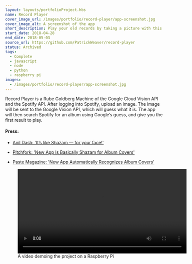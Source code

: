 ```yaml
---
layout: layouts/portfolioProject.hbs
name: Record Player
cover_image_url: /images/portfolio/record-player/app-screenshot.jpg
cover_image_alt: A screenshot of the app
short_description: Play your old records by taking a picture with this computer vision enabled record player that streams from Spotify.
start_date: 2018-04-28
end_date: 2018-05-03
source_url: https://github.com/PatrickWeaver/record-player
status: Archived
tags:
  - Complete
  - javascript
  - node
  - python
  - raspberry pi
images:
  - /images/portfolio/record-player/app-screenshot.jpg
---
```


<script>
  const hash = location.hash;
  if (hash.includes('glitch-redirect')) {
    setTimeout(() => document.getElementById('alert').style.display = 'flex', 500);
  } else {
    console.log('no', hash);
  }
</script>

<div id="alert" style="display: none; position: absolute; top: 0; bottom: 0; left: 0; right: 0; background-color: rgba(120, 120, 128, 0.4); justify-content: center; padding: 1rem;">
<div style="border: 4px solid #222; background: url(/images/portfolio/record-player/music-background.png); margin: 3rem auto; border-radius: 10px; max-width: 700px; display: inline-block; position: relative; overflow: scroll;">
  <button id="close-x" style="position: absolute; top: 20px; right: 20px; font-size: 20px; border: none; background-color: rgba(255, 255, 255, 0.95); padding: 5px; border-radius: 3px; min-width: 30px; cursor: pointer;" onclick="(() => document.getElementById('alert').style.display = 'none')()">X</button>
  <div style="margin: 4rem 2rem 2rem; padding: 2rem; background-color: rgba(255, 255, 255, 0.95);">

  <h2 style="line-height: 2rem;">Record Player is now closed</h2>
  
  <p>Record Player was designed and hosted on Glitch.com from its first day in 2018, until July 2025. Glitch.com closed web hosting in 2025, and I decided not to move the project to a new host. The old url <a href="https://record-player.glitch.me">record-player.glitch.me</a> now redirects to my portfolio (this page).</p>
  <p>Thanks for using Record Player, if you have any questions, thoughts, or comments, feel free to email me: <a href="mailto:hello.patrickw@gmail.com" target="_blank">hello.patrickw@gmail.com</a>, or contact me through one of the websites listed on the <a href="/links">Links</a> page.</p>
  <p> - Patrick</p>
  <button style="cursor: pointer;" onclick="(() => document.getElementById('alert').style.display = 'none')()">Close Alert</button>
  </div>
</div>
</div>

Record Player is a Rube Goldberg Machine of the Google Cloud Vision API and the Spotify API. After logging into Spotify, upload an image. The image will be sent to the Google Vision API, which will guess what it is. The app will then search Spotify for an album using Google’s guess, and give you the first result to play.

#### Press:

- [Anil Dash: 'It’s like Shazam — for your face!'](http://anildash.com/2018/05/02/its-like-shazam-for-your-face/)

- [Pitchfork: 'New App Is Basically Shazam for Album Covers'](https://pitchfork.com/news/new-app-is-basically-shazam-for-album-covers/)

- [Paste Magazine: 'New App Automatically Recognizes Album Covers'](https://web.archive.org/web/20190701181704/https://www.pastemagazine.com/articles/2018/05/new-app-automatically-recognizes-album-covers.html)

<figure>
<video controls width=540>
<source src="/images/portfolio/record-player/record-player-rpi-540p.mp4" type="video/mp4"></video>
<figcaption>A video demoing the project on a Raspberry Pi</figcaption>
</figure>
